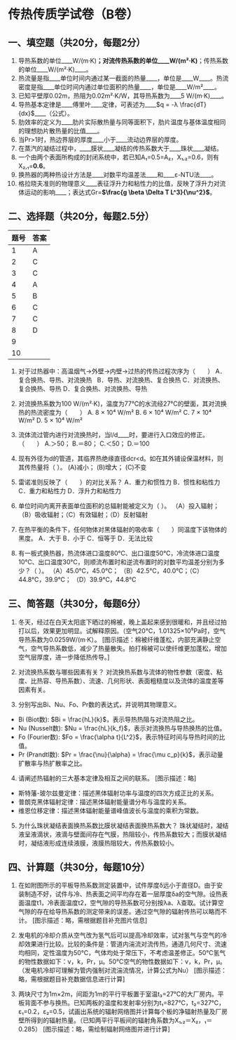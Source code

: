 # 传热传质学试卷（B卷）

## 一、填空题（共20分，每题2分）

1. 导热系数的单位____W/(m·K)____；对流传热系数的单位____W/(m²·K)____；传热系数的单位____W/(m²·K)____。
2. 热流量是指____单位时间内通过某一截面的热量____，单位是____W____。热流密度是指____单位时间内通过单位面积的热量____，单位是____W/m²____。
3. 已知平壁厚0.02m，热阻为0.02m²·K/W，其导热系数为____5 W/(m·K)____。
4. 导热基本定律是____傅里叶____定律，可表述为____$q = -λ \frac{dT}{dx}$____（公式）。
5. 肋效率的定义为____肋片实际散热量与同等面积下，肋片温度与基体温度相同的理想肋片散热量的比值____。
6. 当Pr>1时，热边界层的厚度____小于____流动边界层的厚度。
7. 在蒸汽的凝结过程中，____膜状____凝结的传热系数大于____珠状____凝结。
8. 一个由两个表面所构成的封闭系统中，若已知A₁=0.5=A₂，X₁,₂=0.6，则有X₂,₁=____0.6____。
9. 换热器的两种热设计方法是____对数平均温差法____和____ε-NTU法____。
10. 格拉晓夫准则的物理意义____表征浮升力和粘性力的比值，反映了浮升力对流体运动的影响____；表达式Gr=____$\frac{g \beta \Delta T L^3}{\nu^2}$____。


## 二、选择题（共20分，每题2.5分）

| 题号 | 答案 |
|---|---|
| 1 | A |
| 2 | C |
| 3 | C |
| 4 | A |
| 5 | B |
| 6 | C |
| 7 | C |
| 8 | D |
| 9 |  |
| 10 |  |

1. 对于过热器中：高温烟气→外壁→内壁→过热的传热过程次序为（　　）
A．复合换热、导热、对流换热  
B．导热、对流换热、复合换热
C．对流换热、复合换热、导热
D．复合换热、对流换热、导热

2. 对流换热系数为100 W/(m²·K)，温度为77℃的水流经27℃的壁面，其对流换热的热流密度为（　　）
A. 8 × 10⁴ W/m²
B. 6 × 10⁴ W/m²
C. 7 × 10⁴ W/m²
D. 5 × 10⁴ W/m²

3. 流体流过管内进行对流换热时，当l/d____时，要进行入口效应的修正。（　　）
A.＞50； B.＝80； C.＜50； D.＝100

4. 现有外径为d的管道，其临界热绝缘直径dcr<d。如在其外铺设保温材料，则其传热量将（      ）。
(A)减小；             (B)增大；             (C)不变

5. 雷诺准则反映了（　　）的对比关系？
A．重力和惯性力
B．惯性和粘性力
C．重力和粘性力
D．浮升力和粘性力

6. 单位时间内离开表面单位面积的总辐射能被定义为（    ）。
（A）投入辐射；（B）吸收辐射；（C）有效辐射；（D）反射辐射

7. 在热平衡的条件下，任何物体对黑体辐射的吸收率（　　）同温度下该物体的黑度。
A．大于 B．小于 C．恒等于 D．无法比较

8. 有一板式换热器，热流体进口温度80℃、出口温度50℃，冷流体进口温度10℃、出口温度30℃，则顺流布置时和逆流布置时的对数平均温差分别为多少？（    ）。
（A）45.0℃，45.0℃；      （B）42.5℃，40.0℃；（C）44.8℃，39.9℃；      （D）39.9℃，44.8℃


## 三、简答题（共30分，每题6分）

1. 冬天，经过在白天太阳底下晒过的棉被，晚上盖起来感到很暖和，并且经过拍打以后，效果更加明显。试解释原因。（空气20℃，1.01325×10⁵Pa时，空气导热系数为0.0259W/(m·K）。
[图示描述：棉被纤维蓬松，内部充满静止空气，空气导热系数低，减少了热量散失。拍打棉被可以使纤维更加蓬松，增加空气层厚度，进一步降低热传导。]

2. 对流换热系数与哪些因素有关？
对流换热系数与流体的物性参数（密度、粘度、比热容、导热系数）、流速、几何形状、表面粗糙度以及流体的温度差等因素有关。

3. 分别写出Bi、Nu、Fo、Pr数的表达式，并说明其物理意义。
* Bi (Biot数):  $Bi = \frac{hL}{k}$，表示导热热阻与对流热阻之比。
* Nu (Nusselt数): $Nu = \frac{hL}{k_f}$，表示对流换热与导热换热的比值。
* Fo (Fourier数): $Fo = \frac{\alpha t}{L^2}$，表示特征时间与导热时间的比值。
* Pr (Prandtl数): $Pr = \frac{\nu}{\alpha} = \frac{\mu c_p}{k}$，表示动量扩散率与热扩散率之比。


4. 请阐述热辐射的三大基本定律及相互之间的联系。
[图示描述：略]
* 斯特藩-玻尔兹曼定律：描述黑体辐射功率与温度的四次方成正比的关系。
* 普朗克黑体辐射定律：描述黑体辐射能量谱分布与温度的关系。
* 维恩位移定律：描述黑体辐射能量谱峰值波长与温度的乘积为常数。

5. 为什么珠状凝结表面换热系数比膜状凝结表面换热系数大？
珠状凝结时，凝结液呈液滴状，液滴与壁面间存在气膜，热阻较小，传热系数较大；而膜状凝结时，凝结液形成连续液膜，液膜热阻较大，传热系数较小。


## 四、计算题（共30分，每题10分）

1. 在如附图所示的平板导热系数测定装置中，试件厚度δ远小于直径D。由于安装制造不好，试件与冷、热表面之间平均存在着一层厚度δa的空气隙。设热表面温度t1，冷表面温度t2，空气隙的导热系数可分别按λa、λ查取。试计算空气隙的存在给导热系数的测定带来的误差。通过空气隙的辐射传热可以略而不计。
[图示描述：略，需根据题目补充图片信息]

2. 发电机的冷却介质从空气改为氢气后可以提高冷却效率，试对氢气与空气的冷却效果进行比较。比较的条件是：管道内湍流对流传热，通道几何尺寸、流速均相同，定性温度为50℃，气体均处于常压下，不考虑温差修正。50℃氢气的物性数据如下：ν，k，Pr，μ。50℃空气的物性数据如下：ν，k，Pr，μ。（发电机冷却可理解为管内强制对流湍流情况，计算公式为Nu）
[图示描述：略，需根据题目补充数据信息进行计算]

3. 两块尺寸为1m×2m，间距为1m的平行平板置于室温t₃=27℃的大厂房内。平板背面不参与换热。已知两板的温度和发射率分别为t₁=827℃，t₂=327℃，ε₁=0.2，ε₂=0.5，试画出系统的辐射网络图并计算每个板的净辐射热量及厂房壁所得到的辐射热量。（已知两平行平板间的辐射角系数为X₁,₂＝X₂，₁＝0.285）
[图示描述：略，需绘制辐射网络图并进行计算]